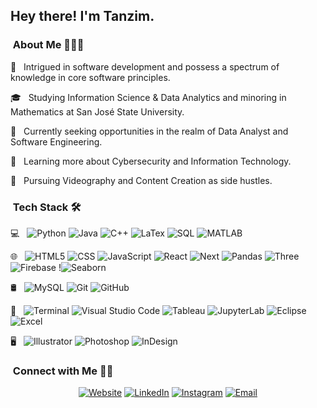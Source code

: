 <h2> Hey there! I'm Tanzim.</h2>

<h3> &nbsp;About Me  👨🏻‍💻 </h3>

 🤔 &nbsp; Intrigued in software development and possess a spectrum of knowledge in core software principles. 
 
 🎓 &nbsp; Studying Information Science & Data Analytics and minoring in Mathematics at San José State University.

 💼 &nbsp; Currently seeking opportunities in the realm of Data Analyst and Software Engineering.

 🌱 &nbsp; Learning more about Cybersecurity and Information Technology.
 
 📸 &nbsp; Pursuing Videography and Content Creation as side hustles.

<h3> &nbsp;Tech Stack  🛠 </h3>

  💻 &nbsp;
  ![Python](https://img.shields.io/badge/-Python-333333?style=flat&logo=python)
  ![Java](https://img.shields.io/badge/-Java-333333?style=flat&logo=Java&logoColor=007396)
  ![C++](https://img.shields.io/badge/-C++-333333?style=flat&logo=C%2B%2B&logoColor=00599C)
  ![LaTex](https://img.shields.io/badge/-LaTex-333333?style=flat&logo=latex)
  ![SQL](https://img.shields.io/badge/-SQL-333333?style=flat&logo=sqlite)
  ![MATLAB](https://img.shields.io/badge/-MATLAB-333333?style=flat&logo=xampp)
  
   🌐 &nbsp;
   ![HTML5](https://img.shields.io/badge/-HTML5-333333?style=flat&logo=HTML5)
   ![CSS](https://img.shields.io/badge/-CSS-333333?style=flat&logo=CSS3&logoColor=1572B6)
   ![JavaScript](https://img.shields.io/badge/-JavaScript-333333?style=flat&logo=javascript)
   ![React](https://img.shields.io/badge/-React-333333?style=flat&logo=react)
   ![Next](https://img.shields.io/badge/-Next.js-333333?style=flat&logo=nextdotjs)
   ![Pandas](https://img.shields.io/badge/-Pandas-333333?style=flat&logo=pandas)
   ![Three](https://img.shields.io/badge/-Three.js-333333?style=flat&logo=threedotjs)
   ![Firebase](https://img.shields.io/badge/-Firebase-333333?style=flat&logo=firebase)
   !![Seaborn](https://img.shields.io/badge/-SeaBorn-333333?style=flat&logo=salesforce)
  
   🛢 &nbsp;
   ![MySQL](https://img.shields.io/badge/-MySQL-333333?style=flat&logo=mysql)
   ![Git](https://img.shields.io/badge/-Git-333333?style=flat&logo=git)
   ![GitHub](https://img.shields.io/badge/-GitHub-333333?style=flat&logo=github)
   
   🔧 &nbsp;
   ![Terminal](https://img.shields.io/badge/-Terminal-333333?style=flat&logo=windowsterminal)
   ![Visual Studio Code](https://img.shields.io/badge/-Visual%20Studio%20Code-333333?style=flat&logo=visual-studio-code&logoColor=007ACC)
   ![Tableau](https://img.shields.io/badge/-Tableau-333333?style=flat&logo=tableau)
   ![JupyterLab](https://img.shields.io/badge/-JupyterLab-333333?style=flat&logo=jupyter)
   ![Eclipse](https://img.shields.io/badge/-Eclipse-333333?style=flat&logo=eclipse-ide&logoColor=2C2255)
   ![Excel](https://img.shields.io/badge/-Excel-333333?style=flat&logo=microsoftexcel)
   
   🖥 &nbsp;
   ![Illustrator](https://img.shields.io/badge/-Illustrator-333333?style=flat&logo=adobe-illustrator)
   ![Photoshop](https://img.shields.io/badge/-Photoshop-333333?style=flat&logo=adobe-photoshop)
   ![InDesign](https://img.shields.io/badge/-InDesign-333333?style=flat&logo=adobe-indesign)



<h3> &nbsp;Connect with Me  🤝🏻 </h3>

<p align="center">
<a href="https://www.lifeoftan.com/"><img alt="Website" src="https://img.shields.io/badge/Website-www.LifeOfTan.com-blue?style=flat-square&logo=google-chrome"></a>
<a href="https://www.linkedin.com/in/tanzimamin/"><img alt="LinkedIn" src="https://img.shields.io/badge/LinkedIn-Tanzim%20Amin%20-blue?style=flat-square&logo=linkedin"></a>
<a href="https://www.instagram.com/2ktanman/"><img alt="Instagram" src="https://img.shields.io/badge/Instagram-2ktanman_-blue?style=flat-square&logo=instagram"></a>
<a href="mailto:tanzim.amin@gmail.com"><img alt="Email" src="https://img.shields.io/badge/Email-tanzim.amin@gmail.com-blue?style=flat-square&logo=gmail"></a>
</p>
